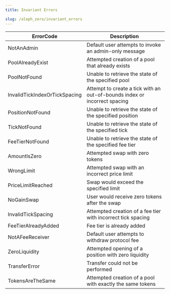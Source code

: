 ```yaml
---
title: Invariant Errors

slug: /aleph_zero/invariant_errors
---
```


| ErrorCode                      | Description                                                               |
|--------------------------------|---------------------------------------------------------------------------|
| NotAnAdmin                     | Default user attempts to invoke an admin-only message                     |
| PoolAlreadyExist               | Attempted creation of a pool that already exists                          |
| PoolNotFound                   | Unable to retrieve the state of the specified pool                        |
| InvalidTickIndexOrTickSpacing  | Attempt to create a tick with an out-of-bounds index or incorrect spacing |
| PositionNotFound               | Unable to retrieve the state of the specified position                    |
| TickNotFound                   | Unable to retrieve the state of the specified tick                        |
| FeeTierNotFound                | Unable to retrieve the state of the specified fee tier                    |
| AmountIsZero                   | Attempted swap with zero tokens                                           |
| WrongLimit                     | Attempted swap with an incorrect price limit                              |
| PriceLimitReached              | Swap would exceed the specified limit                                     |
| NoGainSwap                     | User would receive zero tokens after the swap                             |
| InvalidTickSpacing             | Attempted creation of a fee tier with incorrect tick spacing              |
| FeeTierAlreadyAdded            | Fee tier is already added                                                 |
| NotAFeeReceiver                | Default user attempts to withdraw protocol fee                            |
| ZeroLiquidity                  | Attempted opening of a position with zero liquidity                       |
| TransferError                  | Transfer could not be performed                                           |
| TokensAreTheSame               | Attempted creation of a pool with exactly the same tokens                 |
